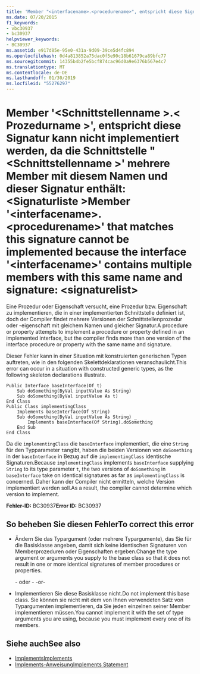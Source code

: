 ```yaml
---
title: 'Member "<interfacename>.<procedurename>", entspricht diese Signatur kann nicht implementiert werden, da die Schnittstelle "<interfacename>" mehrere Member mit diesem Namen und dieser Signatur enthält: <signaturelist>'
ms.date: 07/20/2015
f1_keywords:
- vbc30937
- bc30937
helpviewer_keywords:
- BC30937
ms.assetid: e917d85e-95e0-431a-9d09-39ce5d4fc894
ms.openlocfilehash: 0d4a813852a75dac0f5e90c18b61679ca89bfc77
ms.sourcegitcommit: 14355b4b2fe5bcf874cac96d0a9e6376b567e4c7
ms.translationtype: MT
ms.contentlocale: de-DE
ms.lasthandoff: 01/30/2019
ms.locfileid: "55276297"
---
```

# <a name="member-interfacenameprocedurename-that-matches-this-signature-cannot-be-implemented-because-the-interface-interfacename-contains-multiple-members-with-this-same-name-and-signature-signaturelist"></a><span data-ttu-id="94b61-102">Member '\<Schnittstellenname >.\< Prozedurname >', entspricht diese Signatur kann nicht implementiert werden, da die Schnittstelle "\<Schnittstellenname >' mehrere Member mit diesem Namen und dieser Signatur enthält: \<Signaturliste ></span><span class="sxs-lookup"><span data-stu-id="94b61-102">Member '\<interfacename>.\<procedurename>' that matches this signature cannot be implemented because the interface '\<interfacename>' contains multiple members with this same name and signature: \<signaturelist></span></span>
<span data-ttu-id="94b61-103">Eine Prozedur oder Eigenschaft versucht, eine Prozedur bzw. Eigenschaft zu implementieren, die in einer implementierten Schnittstelle definiert ist, doch der Compiler findet mehrere Versionen der Schnittstellenprozedur oder -eigenschaft mit gleichem Namen und gleicher Signatur.</span><span class="sxs-lookup"><span data-stu-id="94b61-103">A procedure or property attempts to implement a procedure or property defined in an implemented interface, but the compiler finds more than one version of the interface procedure or property with the same name and signature.</span></span>  
  
 <span data-ttu-id="94b61-104">Dieser Fehler kann in einer Situation mit konstruierten generischen Typen auftreten, wie in den folgenden Skelettdeklarationen veranschaulicht.</span><span class="sxs-lookup"><span data-stu-id="94b61-104">This error can occur in a situation with constructed generic types, as the following skeleton declarations illustrate.</span></span>  
  
```  
Public Interface baseInterface(Of t)  
    Sub doSomething(ByVal inputValue As String)  
    Sub doSomething(ByVal inputValue As t)  
End Class  
Public Class implementingClass  
    Implements baseInterface(Of String)  
    Sub doSomething(ByVal inputValue As String) _  
        Implements baseInterface(Of String).doSomething  
    End Sub  
End Class  
```  
  
 <span data-ttu-id="94b61-105">Da die `implementingClass` die `baseInterface` implementiert, die eine `String` für den Typparameter `t`angibt, haben die beiden Versionen von `doSomething` in der `baseInterface` in Bezug auf die `implementingClass` identische Signaturen.</span><span class="sxs-lookup"><span data-stu-id="94b61-105">Because `implementingClass` implements `baseInterface` supplying `String` to its type parameter `t`, the two versions of `doSomething` in `baseInterface` take on identical signatures as far as `implementingClass` is concerned.</span></span> <span data-ttu-id="94b61-106">Daher kann der Compiler nicht ermitteln, welche Version implementiert werden soll.</span><span class="sxs-lookup"><span data-stu-id="94b61-106">As a result, the compiler cannot determine which version to implement.</span></span>  
  
 <span data-ttu-id="94b61-107">**Fehler-ID:** BC30937</span><span class="sxs-lookup"><span data-stu-id="94b61-107">**Error ID:** BC30937</span></span>  
  
## <a name="to-correct-this-error"></a><span data-ttu-id="94b61-108">So beheben Sie diesen Fehler</span><span class="sxs-lookup"><span data-stu-id="94b61-108">To correct this error</span></span>  
  
-   <span data-ttu-id="94b61-109">Ändern Sie das Typargument (oder mehrere Typargumente), das Sie für die Basisklasse angeben, damit sich keine identischen Signaturen von Memberprozeduren oder Eigenschaften ergeben.</span><span class="sxs-lookup"><span data-stu-id="94b61-109">Change the type argument or arguments you supply to the base class so that it does not result in one or more identical signatures of member procedures or properties.</span></span>  
  
     <span data-ttu-id="94b61-110">- oder - </span><span class="sxs-lookup"><span data-stu-id="94b61-110">-or-</span></span>  
  
-   <span data-ttu-id="94b61-111">Implementieren Sie diese Basisklasse nicht.</span><span class="sxs-lookup"><span data-stu-id="94b61-111">Do not implement this base class.</span></span> <span data-ttu-id="94b61-112">Sie können sie nicht mit dem von Ihnen verwendeten Satz von Typargumenten implementieren, da Sie jeden einzelnen seiner Member implementieren müssen.</span><span class="sxs-lookup"><span data-stu-id="94b61-112">You cannot implement it with the set of type arguments you are using, because you must implement every one of its members.</span></span>  
  
## <a name="see-also"></a><span data-ttu-id="94b61-113">Siehe auch</span><span class="sxs-lookup"><span data-stu-id="94b61-113">See also</span></span>
- [<span data-ttu-id="94b61-114">Implements</span><span class="sxs-lookup"><span data-stu-id="94b61-114">Implements</span></span>](../../visual-basic/language-reference/statements/implements-clause.md)
- [<span data-ttu-id="94b61-115">Implements-Anweisung</span><span class="sxs-lookup"><span data-stu-id="94b61-115">Implements Statement</span></span>](../../visual-basic/language-reference/statements/implements-statement.md)

